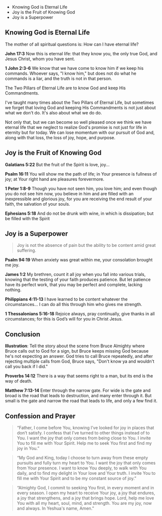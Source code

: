 
- Knowing God is Eternal Life
- Joy is the Fruit of Knowing God
- Joy is a Superpower

## Knowing God is Eternal Life

The mother of all spiritual questions is: How can I have eternal life?

**John 17:3**
Now this is eternal life: that they know you, the only true God, and Jesus Christ, whom you have sent.

**1 John 2:3-6**
We know that we have come to know him if we keep his commands. Whoever says, "I know him," but does not do what he commands is a liar, and the truth is not in that person.

The Two Pillars of Eternal Life are to know God and keep His Commandments.

I've taught many times about the Two Pillars of Eternal Life, but sometimes we forget that loving God and keeping His Commandments is not just about what we don't do. It's also about what we do do.

Not only that, but we can become so well pleased once we think we have eternal life that we neglect to realize God's promise is not just for life in eternity but for today. We can lose momentum with our pursuit of God and, along with that loss, the loss of joy, hope, and purpose.

## Joy is the Fruit of Knowing God

**Galatians 5:22**
But the fruit of the Spirit is love, joy...

**Psalm 16:11**
You will show me the path of life; in Your presence is fullness of joy; at Your right hand are pleasures forevermore.

**1 Peter 1:8-9**
Though you have not seen him, you love him; and even though you do not see him now, you believe in him and are filled with an inexpressible and glorious joy, for you are receiving the end result of your faith, the salvation of your souls.

**Ephesians 5:18**
And do not be drunk with wine, in which is dissipation; but be filled with the Spirit

## Joy is a Superpower

> Joy is not the absence of pain but the ability to be content amid great suffering. 

**Psalm 94:19**
When anxiety was great within me, your consolation brought me joy.

**James 1:2**
My brethren, count it all joy when you fall into various trials, knowing that the testing of your faith produces patience. But let patience have its perfect work, that you may be perfect and complete, lacking nothing.

**Philippians 4:11-13**
I have learned to be content whatever the circumstances… I can do all this through him who gives me strength.

**1 Thessalonians 5:16-18**
Rejoice always, pray continually, give thanks in all circumstances; for this is God’s will for you in Christ Jesus.

## Conclusion

**Illustration**: Tell the story about the scene from Bruce Almighty where Bruce calls out to God for a sign, but Bruce keeps missing God because he's not expecting an answer. God tries to call Bruce repeatedly, and after rejecting multiple calls from God, Bruce says, "Don't know ya and wouldn't call you back if I did."

**Proverbs 14:12** 
There is a way that seems right to a man, but its end is the way of death.

**Matthew 7:13-14**
Enter through the narrow gate. For wide is the gate and broad is the road that leads to destruction, and many enter through it. But small is the gate and narrow the road that leads to life, and only a few find it.

## Confession and Prayer

> “Father, I come before You, knowing I’ve looked for joy in places that don’t satisfy. I confess that I’ve turned to other things instead of to You. I want the joy that only comes from being close to You. I invite You to fill me with Your Spirit. Help me to seek You first and find my joy in You.”

> “My God and King, today I choose to turn away from these empty pursuits and fully turn my heart to You. I want the joy that only comes from Your presence. I want to know You deeply, to walk with You daily, and to find my delight in Your love and Your truth. I invite You to fill me with Your Spirit and to be my constant source of joy.”

> “Almighty God, I commit to seeking You first, in every moment and in every season. I open my heart to receive Your joy, a joy that endures, a joy that strengthens, and a joy that brings hope. Lord, help me love You with all my heart, soul, mind, and strength. You are my joy, now and always. In Yeshua's name, Amen.”
